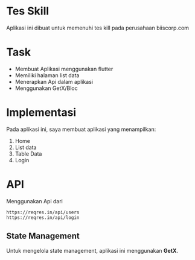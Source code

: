 # Tes Skill

Aplikasi ini dibuat untuk memenuhi tes kill pada perusahaan biiscorp.com

# Task
- Membuat Aplikasi menggunakan flutter
- Memiliki halaman list data
- Menerapkan Api dalam aplikasi
- Menggunakan GetX/Bloc

# Implementasi
Pada aplikasi ini, saya membuat aplikasi yang menampilkan:
1. Home
2. List data
3. Table Data
4. Login

# API
Menggunakan Api dari
```
https://reqres.in/api/users
https://reqres.in/api/login
```

## State Management
Untuk mengelola state management, aplikasi ini menggunakan **GetX**.


